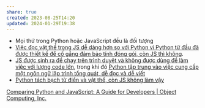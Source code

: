 ```yaml
---
share: true
created: 2023-08-25T14:20
updated: 2024-01-29T19:38
---
```


- Mọi thứ trong Python hoặc JavaScript đều là đối tượng
- [Việc đọc vật thể trong JS dễ dàng hơn so với Python vì Python từ đầu đã được thiết kế để cố gắng đảm bảo tính đóng gói, còn JS thì không](./V%E1%BB%81%20m%E1%BA%B7t%20tri%E1%BA%BFt%20l%C3%BD/Vi%E1%BB%87c%20%C4%91%E1%BB%8Dc%20v%E1%BA%ADt%20th%E1%BB%83%20trong%20JS%20d%E1%BB%85%20d%C3%A0ng%20h%C6%A1n%20so%20v%E1%BB%9Bi%20Python%20v%C3%AC%20Python%20t%E1%BB%AB%20%C4%91%E1%BA%A7u%20%C4%91%C3%A3%20%C4%91%C6%B0%E1%BB%A3c%20thi%E1%BA%BFt%20k%E1%BA%BF%20%C4%91%E1%BB%83%20c%E1%BB%91%20g%E1%BA%AFng%20%C4%91%E1%BA%A3m%20b%E1%BA%A3o%20t%C3%ADnh%20%C4%91%C3%B3ng%20g%C3%B3i,%20c%C3%B2n%20JS%20th%C3%AC%20kh%C3%B4ng.md).
- [JS được sinh ra để chạy trên trình duyệt và không được dùng để làm việc với lượng code lớn](./V%E1%BB%81%20m%E1%BA%B7t%20tri%E1%BA%BFt%20l%C3%BD/JS%20%C4%91%C6%B0%E1%BB%A3c%20sinh%20ra%20%C4%91%E1%BB%83%20ch%E1%BA%A1y%20tr%C3%AAn%20tr%C3%ACnh%20duy%E1%BB%87t%20v%C3%A0%20kh%C3%B4ng%20%C4%91%C6%B0%E1%BB%A3c%20d%C3%B9ng%20%C4%91%E1%BB%83%20l%C3%A0m%20vi%E1%BB%87c%20v%E1%BB%9Bi%20l%C6%B0%E1%BB%A3ng%20code%20l%E1%BB%9Bn.md), trong khi đó [Python tập trung vào việc cung cấp một ngôn ngữ lập trình tổng quát, dễ đọc và dễ viết](./V%E1%BB%81%20m%E1%BA%B7t%20tri%E1%BA%BFt%20l%C3%BD/Python%20t%E1%BA%ADp%20trung%20v%C3%A0o%20vi%E1%BB%87c%20cung%20c%E1%BA%A5p%20m%E1%BB%99t%20ng%C3%B4n%20ng%E1%BB%AF%20l%E1%BA%ADp%20tr%C3%ACnh%20t%E1%BB%95ng%20qu%C3%A1t,%20d%E1%BB%85%20%C4%91%E1%BB%8Dc%20v%C3%A0%20d%E1%BB%85%20vi%E1%BA%BFt.md) 
- [Python tách bạch từ điển và vật thể, còn JS không làm vậy](../Python%20t%C3%A1ch%20b%E1%BA%A1ch%20t%E1%BB%AB%20%C4%91i%E1%BB%83n%20v%C3%A0%20v%E1%BA%ADt%20th%E1%BB%83,%20c%C3%B2n%20JS%20kh%C3%B4ng%20l%C3%A0m%20v%E1%BA%ADy.md)

[Comparing Python and JavaScript: A Guide for Developers | Object Computing, Inc.](https://objectcomputing.com/resources/publications/sett/december-2020-comparing-python-and-javascript)
